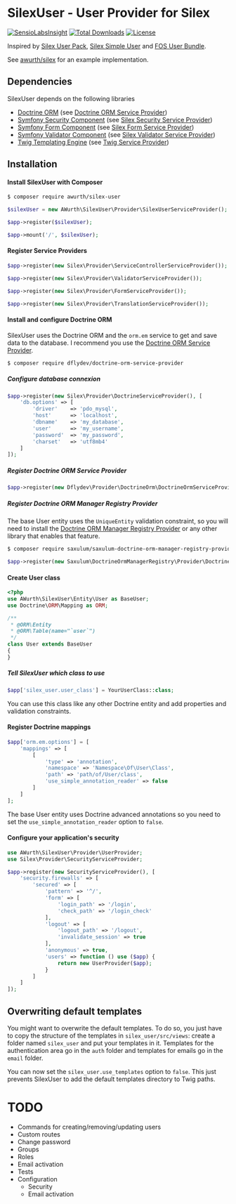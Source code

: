 # SilexUser - User Provider for Silex

[![SensioLabsInsight](https://insight.sensiolabs.com/projects/1ec0cb08-4d4f-4dcf-86ff-6512afaf24d5/mini.png)](https://insight.sensiolabs.com/projects/1ec0cb08-4d4f-4dcf-86ff-6512afaf24d5) [![Total Downloads](https://poser.pugx.org/awurth/silex-user/downloads)](https://packagist.org/packages/awurth/silex-user) [![License](https://poser.pugx.org/awurth/silex-user/license)](https://packagist.org/packages/awurth/silex-user)

Inspired by [Silex User Pack](https://github.com/quazardous/silex-user-pack), [Silex Simple User](https://github.com/jasongrimes/silex-simpleuser) and [FOS User Bundle](https://github.com/FriendsOfSymfony/FOSUserBundle).

See [awurth/silex](https://github.com/awurth/silex) for an example implementation.

## Dependencies
SilexUser depends on the following libraries
- [Doctrine ORM](http://www.doctrine-project.org/projects/orm.html) (see [Doctrine ORM Service Provider](https://github.com/dflydev/dflydev-doctrine-orm-service-provider))
- [Symfony Security Component](http://symfony.com/doc/current/components/security.html) (see [Silex Security Service Provider](https://silex.symfony.com/doc/2.0/providers/security.html))
- [Symfony Form Component](https://symfony.com/doc/current/components/form.html) (see [Silex Form Service Provider](https://silex.symfony.com/doc/2.0/providers/form.html))
- [Symfony Validator Component](https://symfony.com/doc/current/components/validator.html) (see [Silex Validator Service Provider](https://silex.symfony.com/doc/2.0/providers/validator.html))
- [Twig Templating Engine](https://twig.symfony.com) (see [Twig Service Provider](https://silex.symfony.com/doc/2.0/providers/twig.html))

## Installation
#### Install SilexUser with Composer
``` bash
$ composer require awurth/silex-user
```

``` php
$silexUser = new AWurth\SilexUser\Provider\SilexUserServiceProvider();

$app->register($silexUser);

$app->mount('/', $silexUser);
```

#### Register Service Providers
``` php
$app->register(new Silex\Provider\ServiceControllerServiceProvider());

$app->register(new Silex\Provider\ValidatorServiceProvider());

$app->register(new Silex\Provider\FormServiceProvider());

$app->register(new Silex\Provider\TranslationServiceProvider());
```

#### Install and configure Doctrine ORM

SilexUser uses the Doctrine ORM and the `orm.em` service to get and save data to the database.
I recommend you use the [Doctrine ORM Service Provider](https://github.com/dflydev/dflydev-doctrine-orm-service-provider).

``` bash
$ composer require dflydev/doctrine-orm-service-provider
```

##### Configure database connexion
``` php
$app->register(new Silex\Provider\DoctrineServiceProvider(), [
    'db.options' => [
        'driver'    => 'pdo_mysql',
        'host'      => 'localhost',
        'dbname'    => 'my_database',
        'user'      => 'my_username',
        'password'  => 'my_password',
        'charset'   => 'utf8mb4'
    ]
]);
```

##### Register Doctrine ORM Service Provider

``` php
$app->register(new Dflydev\Provider\DoctrineOrm\DoctrineOrmServiceProvider());
```

##### Register Doctrine ORM Manager Registry Provider

The base User entity uses the `UniqueEntity` validation constraint,
so you will need to install the [Doctrine ORM Manager Registry Provider](https://github.com/saxulum/saxulum-doctrine-orm-manager-registry-provider)
or any other library that enables that feature.

``` bash
$ composer require saxulum/saxulum-doctrine-orm-manager-registry-provider
```

``` php
$app->register(new Saxulum\DoctrineOrmManagerRegistry\Provider\DoctrineOrmManagerRegistryProvider());
```

#### Create User class

``` php
<?php
use AWurth\SilexUser\Entity\User as BaseUser;
use Doctrine\ORM\Mapping as ORM;

/**
 * @ORM\Entity
 * @ORM\Table(name="`user`")
 */
class User extends BaseUser
{
}
```

##### Tell SilexUser which class to use
``` php
$app['silex_user.user_class'] = YourUserClass::class;
```

You can use this class like any other Doctrine entity and add properties and validation constraints.

#### Register Doctrine mappings
``` php
$app['orm.em.options'] = [
    'mappings' => [
        [
            'type' => 'annotation',
            'namespace' => 'Namespace\Of\User\Class',
            'path' => 'path/of/User/class',
            'use_simple_annotation_reader' => false
        ]
    ]
];
```

The base User entity uses Doctrine advanced annotations so you need to set
the `use_simple_annotation_reader` option to `false`.

#### Configure your application's security
``` php
use AWurth\SilexUser\Provider\UserProvider;
use Silex\Provider\SecurityServiceProvider;

$app->register(new SecurityServiceProvider(), [
    'security.firewalls' => [
        'secured' => [
            'pattern' => '^/',
            'form' => [
                'login_path' => '/login',
                'check_path' => '/login_check'
            ],
            'logout' => [
                'logout_path' => '/logout',
                'invalidate_session' => true
            ],
            'anonymous' => true,
            'users' => function () use ($app) {
                return new UserProvider($app);
            }
        ]
    ]
]);
```

## Overwriting default templates
You might want to overwrite the default templates. To do so, you just have
to copy the structure of the templates in `silex_user/src/views`:
create a folder named `silex_user` and put your templates in it.
Templates for the authentication area go in the `auth` folder and
templates for emails go in the `email` folder.

You can now set the `silex_user.use_templates` option to `false`.
This just prevents SilexUser to add the default templates directory to Twig paths.

# TODO
- Commands for creating/removing/updating users
- Custom routes
- Change password
- Groups
- Roles
- Email activation
- Tests
- Configuration
    - Security
    - Email activation

